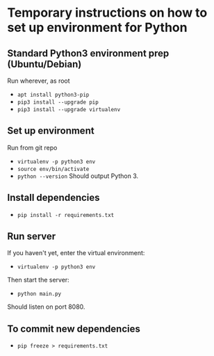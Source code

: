 # Temporary instructions on how to set up environment for Python

## Standard Python3 environment prep (Ubuntu/Debian)
Run wherever, as root
- `apt install python3-pip`
- `pip3 install --upgrade pip`
- `pip3 install --upgrade virtualenv`

## Set up environment
Run from git repo
- `virtualenv -p python3 env`
- `source env/bin/activate`
- `python --version`
Should output Python 3.

## Install dependencies
- `pip install -r requirements.txt`

## Run server
If you haven't yet, enter the virtual environment:
- `virtualenv -p python3 env`

Then start the server:
- `python main.py`

Should listen on port 8080.

## To commit new dependencies
- `pip freeze > requirements.txt`

